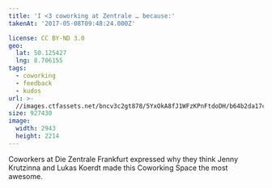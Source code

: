 ```yaml
---
title: 'I <3 coworking at Zentrale … because:'
takenAt: '2017-05-08T09:48:24.000Z'

license: CC BY-ND 3.0
geo:
  lat: 50.125427
  lng: 8.706155
tags:
  - coworking
  - feedback
  - kudos
url: >-
  //images.ctfassets.net/bncv3c2gt878/5YxOkA8fJ1WFzKPnFtdoDH/b64b2da17cbd30881b408a5d32da92c1/i-3-coworking-at-zentrale--because_34528930515_o
size: 927430
image:
  width: 2943
  height: 2214
---
```


Coworkers at Die Zentrale Frankfurt expressed why they think Jenny Krutzinna and Lukas Koerdt made this Coworking Space the most awesome.
